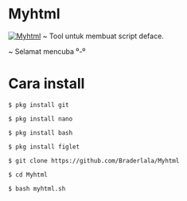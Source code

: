 # Myhtml
<a href="https://github.com/Braderlala/Myhtml"><img title="Myhtml" src="https://github-readme-stats.vercel.app/api/pin/?username=Braderlala&repo=Myhtml&theme=radical"></a>
~ Tool untuk membuat script deface.

~ Selamat mencuba ⁰-⁰


# Cara install
```
$ pkg install git

$ pkg install nano

$ pkg install bash

$ pkg install figlet

$ git clone https://github.com/Braderlala/Myhtml

$ cd Myhtml

$ bash myhtml.sh

```
